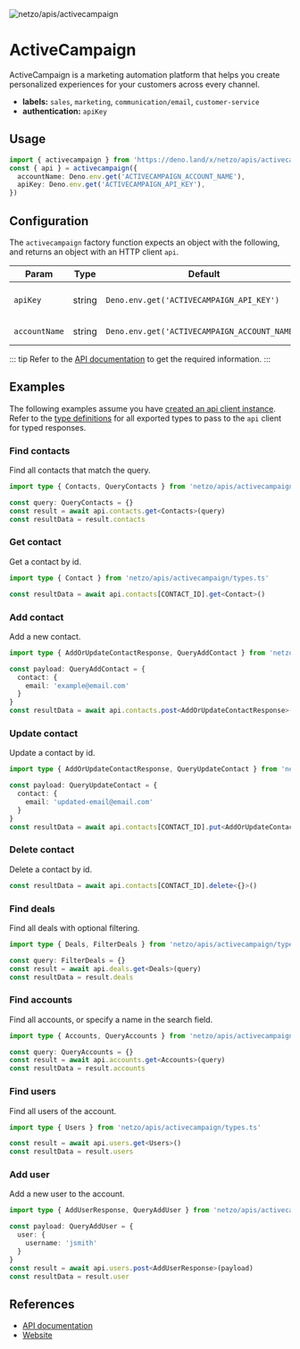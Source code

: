 <img src="https://raw.githubusercontent.com/netzo/netzo/main/assets/apis/activecampaign.svg" alt="netzo/apis/activecampaign" class="mb-5 w-75px">

# ActiveCampaign

ActiveCampaign is a marketing automation platform that helps you create personalized experiences for your customers across every channel.

- **labels:** `sales`, `marketing`, `communication/email`, `customer-service`
- **authentication:** `apiKey`

## Usage

```ts
import { activecampaign } from 'https://deno.land/x/netzo/apis/activecampaign/mod.ts'
const { api } = activecampaign({
  accountName: Deno.env.get('ACTIVECAMPAIGN_ACCOUNT_NAME'),
  apiKey: Deno.env.get('ACTIVECAMPAIGN_API_KEY'),
})
```

## Configuration

The `activecampaign` factory function expects an object with the following, and returns an object with an HTTP client `api`.

| Param         | Type   | Default                                       | Description                           |
|---------------|--------|-----------------------------------------------|---------------------------------------|
| `apiKey`      | string | `Deno.env.get('ACTIVECAMPAIGN_API_KEY')`      | the api key to use for authentication |
| `accountName` | string | `Deno.env.get('ACTIVECAMPAIGN_ACCOUNT_NAME')` | the name of the account               |


::: tip Refer to the [API documentation](https://developers.activecampaign.com/reference/overview) to get the required information.
:::

## Examples

The following examples assume you have [created an api client instance](#usage). Refer to the [type definitions](https://deno.land/x/netzo/apis/activecampaign/types.ts) for all exported types to pass to the `api` client for typed responses.

### Find contacts

Find all contacts that match the query.

```ts
import type { Contacts, QueryContacts } from 'netzo/apis/activecampaign/types.ts'

const query: QueryContacts = {}
const result = await api.contacts.get<Contacts>(query)
const resultData = result.contacts
```

### Get contact

Get a contact by id.

```ts
import type { Contact } from 'netzo/apis/activecampaign/types.ts'

const resultData = await api.contacts[CONTACT_ID].get<Contact>()
```

### Add contact

Add a new contact.

```ts
import type { AddOrUpdateContactResponse, QueryAddContact } from 'netzo/apis/activecampaign/types.ts'

const payload: QueryAddContact = {
  contact: {
    email: 'example@email.com'
  }
}
const resultData = await api.contacts.post<AddOrUpdateContactResponse>(payload)
```

### Update contact

Update a contact by id.

```ts
import type { AddOrUpdateContactResponse, QueryUpdateContact } from 'netzo/apis/activecampaign/types.ts'

const payload: QueryUpdateContact = {
  contact: {
    email: 'updated-email@email.com'
  }
}
const resultData = await api.contacts[CONTACT_ID].put<AddOrUpdateContactResponse>(payload)
```

### Delete contact

Delete a contact by id.

```ts
const resultData = await api.contacts[CONTACT_ID].delete<{}>()
```

### Find deals

Find all deals with optional filtering.

```ts
import type { Deals, FilterDeals } from 'netzo/apis/activecampaign/types.ts'

const query: FilterDeals = {}
const result = await api.deals.get<Deals>(query)
const resultData = result.deals
```

### Find accounts

Find all accounts, or specify a name in the search field.

```ts
import type { Accounts, QueryAccounts } from 'netzo/apis/activecampaign/types.ts'

const query: QueryAccounts = {}
const result = await api.accounts.get<Accounts>(query)
const resultData = result.accounts
```

### Find users

Find all users of the account.

```ts
import type { Users } from 'netzo/apis/activecampaign/types.ts'

const result = await api.users.get<Users>()
const resultData = result.users
```

### Add user

Add a new user to the account.

```ts
import type { AddUserResponse, QueryAddUser } from 'netzo/apis/activecampaign/types.ts'

const payload: QueryAddUser = {
  user: {
    username: 'jsmith'
  }
}
const result = await api.users.post<AddUserResponse>(payload)
const resultData = result.user
```

## References

- [API documentation](https://developers.activecampaign.com/reference/overview)
- [Website](https://www.activecampaign.com)
